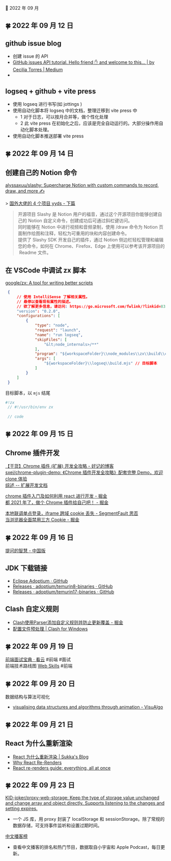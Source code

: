 🍉 2022 年 09 月


## 🍀 2022 年 09 月 12 日

  
## github issue blog  
  - 创建 issue 的 API  
  - [GitHub issues API tutorial. Hello friend ✋ and welcome to this… | by Cecilia Torres | Medium](https://medium.com/@hi_7807/github-issues-api-tutorial-b7a12b1bcada )  
  -  
  
## logseq + github + vite press  
  - 使用 logseq 进行书写(如 jottings )  
  - 使用自动化脚本将 logseq 中的文档，整理迁移到 vite press 中  
  	- 1 对于日志，可以按月合并等，做个性化处理  
  	- 2 此 vite press 在初始化之后，应该是完全自动运行的。大部分操作用自动化脚本处理。  
  - 使用自动化脚本推送部署 vite press  
  
  




## 🍀 2022 年 09 月 14 日

  
## 创建自己的 Notion 命令  
 [alyssaxuu/slashy: Supercharge Notion with custom commands to record, draw, and more ✍️](https://github.com/alyssaxuu/slashy )  
  
 &gt; [国外大佬的 4 个项目 yyds - 下篇](https://mp.weixin.qq.com/s/HnVKsVCChZ5UsHLhOCqlPg )  
 > 开源项目 Slashy 是 Notion 用户的福音，通过这个开源项目你能够创建自己的 Notion 自定义命令，创建成功后可通过斜杠键访问。  
  同时能够在 Notion 中进行视频和音频录制，使用 /draw 命令为 Notion 页面制作绘图和注释，轻松为可重用的块和内容创建命令。  
  提供了 Slashy SDK 开发自己的插件，通过 Notion 侧边栏轻松管理和编辑您的命令，如何在 Chrome、Firefox、Edge 上使用可以参考该开源项目的  Readme 文件。  
  
  
## 在 VSCode 中调试 zx 脚本  
 [google/zx: A tool for writing better scripts](https://github.com/google/zx )  
 ```json  
  {  
      // 使用 IntelliSense 了解相关属性。   
      // 悬停以查看现有属性的描述。  
      // 欲了解更多信息，请访问: https://go.microsoft.com/fwlink/?linkid=830387  
      "version": "0.2.0",  
      "configurations": [  
          {  
              "type": "node",  
              "request": "launch",  
              "name": "run logseq",  
              "skipFiles": [  
                  "&lt;node_internals>/**"  
              ],  
              "program": "${workspaceFolder}\\node_modules\\zx\\build\\cli.js",  
              "args": [  
                  "${workspaceFolder}\\logseq\\build.mjs" // 目标脚本  
              ]  
          }  
      ]  
  }  
  ```  
  
 目标脚本，以 `mjs` 结尾  
 ```js  
#!zx  
  // #!/usr/bin/env zx  
    
  // code  
  ```  
  
  
  




## 🍀 2022 年 09 月 15 日

  
## Chrome 插件开发  
 [【干货】Chrome 插件 (扩展) 开发全攻略 - 好记的博客](http://blog.haoji.me/chrome-plugin-develop.html )  
 [sxei/chrome-plugin-demo: 《Chrome 插件开发全攻略》配套完整 Demo，欢迎 clone 体验](https://github.com/sxei/chrome-plugin-demo )  
 [综述 -- 扩展开发文档](https://open.chrome.360.cn/extension_dev/overview.html )  
  
 [chrome 插件入门及如何利用 react 进行开发 - 掘金](https://juejin.cn/post/6954257786007978021 )  
 [都 2021 年了，做个 Chrome 插件给自己吧！ - 掘金](https://juejin.cn/post/7039659263744016421 )  
  
  
 [本地联调单点登录，iframe 跨域 cookie 丢失 - SegmentFault 思否](https://segmentfault.com/a/1190000041959550 )  
 [当浏览器全面禁用三方 Cookie - 掘金](https://juejin.cn/post/6844904128557105166 )  
  




## 🍀 2022 年 09 月 16 日

  
 [​提问的智慧 - 中国版](https://mp.weixin.qq.com/s/q461so9lWk4FKJGZ-p7Vcg )  
  
## JDK 下载链接  
  - [Eclipse Adoptium · GitHub](https://github.com/orgs/adoptium/repositories)  
  - [Releases · adoptium/temurin8-binaries · GitHub](https://github.com/adoptium/temurin8-binaries/releases)  
  - [Releases · adoptium/temurin17-binaries · GitHub](https://github.com/adoptium/temurin17-binaries/releases)  
  
  
## Clash 自定义规则  
  - [Clash使用Parser添加自定义规则并防止更新覆盖 - 掘金](https://juejin.cn/post/6904585933027295246)  
  - [配置文件预处理 | Clash for Windows](https://docs.cfw.lbyczf.com/contents/parser.html#%E7%89%88%E6%9C%AC%E8%A6%81%E6%B1%82)  
  
  




## 🍀 2022 年 09 月 19 日

  
 [前端面试宝典 · 看云](https://www.kancloud.cn/pillys/qianduan#/dashboard) #前端 #面试  
 前端技术路线图 [Web Skills](https://andreasbm.github.io/web-skills/) #前端  
  
  




## 🍀 2022 年 09 月 20 日

  
 数据结构与算法可视化  
  - [visualising data structures and algorithms through animation - VisuAlgo](https://visualgo.net/en )  
  




## 🍀 2022 年 09 月 21 日

  
## React 为什么重新渲染  
  - [React 为什么重新渲染 | Sukka's Blog](https://blog.skk.moe/post/react-re-renders-101/ )  
  - [Why React Re-Renders](https://www.joshwcomeau.com/react/why-react-re-renders/ )  
  - [React re-renders guide: everything, all at once](https://www.developerway.com/posts/react-re-renders-guide )  
  




## 🍀 2022 年 09 月 23 日

  
 [KID-joker/proxy-web-storage: Keep the type of storage value unchanged and change array and object directly. Supports listening to the changes and setting expires.](https://github.com/KID-joker/proxy-web-storage )  
  - 一个 JS 库，用 proxy 封装了 localStorage 和 sessionStorage。除了常规的数据存储，可支持事件监听和设置过期时间。  
  
 [中文播客榜](https://xyzrank.com/#/ )  
  - 查看中文播客的排名和热门节目，数据取自小宇宙和 Apple Podcast，每日更新。  
  
  


